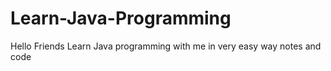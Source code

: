 # Learn-Java-Programming
Hello Friends Learn Java programming with me in very easy way notes and code  
